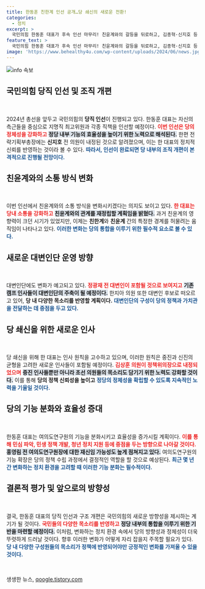 ```yaml
---
title: 한동훈 친한계 인선 공개…당 쇄신의 새로운 전환!
categories:
  - 정치
excerpt: >
  국민의힘 한동훈 대표가 후속 인선 마무리! 친윤계와의 갈등을 뒤로하고, 김종혁·신지호 등 측근 중용하며 당 쇄신에 나선다. 금일 최고위 의결로 변화의 물꼬를 트는 전략이 주목된다!
feature_text: >
  국민의힘 한동훈 대표가 후속 인선 마무리! 친윤계와의 갈등을 뒤로하고, 김종혁·신지호 등 측근 중용하며 당 쇄신에 나선다. 금일 최고위 의결로 변화의 물꼬를 트는 전략이 주목된다!
image: 'https://www.behealthy4u.com/wp-content/uploads/2024/06/news.jpg'
---
```


<p><img src="https://www.behealthy4u.com/wp-content/uploads/2024/06/news.jpg" alt="info 속보" /></p>

<h2 data-ke-size="size26">국민의힘 당직 인선 및 조직 개편</h2>

<p data-ke-size="size16">&nbsp;</p>

<p data-ke-size="size16">2024년 총선을 앞두고 국민의힘의  <b>당직 인선</b>이 진행되고 있다. 한동훈 대표는 자신의 측근들을 중심으로 지명직 최고위원과 각종 직책을 인선할 예정이다. <b><span style="color: #ee2323;">이번 인선은 당의 정체성을 강화하고</span></b> <b><span style="background-color: #21538527;">정당 내부 기능의 효율성을 높이기 위한 노력으로 해석된다.</span></b> 한편 전략기획부총장에는 <b>신지호</b> 전 의원이 내정된 것으로 알려졌으며, 이는 한 대표의 정치적 신뢰를 반영하는 것이라 볼 수 있다. <b><span style="color: #1a5490;">따라서, 인선이 완료되면 당 내부의 조직 개편이 본격적으로 진행될 전망이다.</span></b></p>

<h2 data-ke-size="size26">친윤계와의 소통 방식 변화</h2>

<p data-ke-size="size16">&nbsp;</p>

<p data-ke-size="size16">이번 인선에서 친윤계와의 소통 방식을 변화시키겠다는 의지도 보이고 있다. <b><span style="color: #ee2323;">한 대표는 당내 소통을 강화하고</span></b> <b><span style="background-color: #21538527;">친윤계와의 관계를 재정립할 계획임을 밝혔다.</span></b> 과거 친윤계의 영향력이 크던 시기가 있었지만, 이제는 <b>친한계</b>와 <b>친윤계</b> 간의 특정한 경계를 허물려는 움직임이 나타나고 있다. <b><span style="color: #1a5490;">이러한 변화는 당의 통합을 이루기 위한 필수적 요소로 볼 수 있다.</span></b></p>

<h2 data-ke-size="size26">새로운 대변인단 운영 방향</h2>

<p data-ke-size="size16">&nbsp;</p>

<p data-ke-size="size16">대변인단에도 변화가 예고되고 있다. <b><span style="color: #ee2323;">정광재 전 대변인이 포함될 것으로 보여지고</span></b> <b><span style="background-color: #21538527;">기존 캠프 인사들이 대변인단의 주축이 될 예정이다.</span></b> 한지아 의원 또한 대변인 후보로 떠오르고 있어, <b>당 내 다양한 목소리를 반영할 계획이다.</b> <b><span style="color: #1a5490;">대변인단의 구성이 당의 정책과 가치관을 전달하는 데 중점을 두고 있다.</span></b></p>

<h2 data-ke-size="size26">당 쇄신을 위한 새로운 인사</h2>

<p data-ke-size="size16">&nbsp;</p>

<p data-ke-size="size16">당 쇄신을 위해 한 대표는 인사 원칙을 고수하고 있으며, 이러한 원칙은 중진과 신진의 균형을 고려한 새로운 인사들이 포함될 예정이다. <b><span style="color: #ee2323;">김상훈 의원이 정책위의장으로 내정되었으며</span></b> <b><span style="background-color: #21538527;">중진 인사들뿐만 아니라 초선 의원들의 목소리도 담기기 위한 노력도 강화할 것이다.</span></b> 이를 통해 <b>당의 정책 신뢰성을 높이고</b> <b><span style="color: #1a5490;">정당의 정체성을 확립할 수 있도록 지속적인 노력을 기울일 것이다.</span></b></p>

<h2 data-ke-size="size26">당의 기능 분화와 효율성 증대</h2>

<p data-ke-size="size16">&nbsp;</p>

<p data-ke-size="size16">한동훈 대표는 여의도연구원의 기능을 분화시키고 효율성을 증가시킬 계획이다. <b><span style="color: #ee2323;">이를 통해 민심 파악, 민생 정책 개발, 청년 정치 지원 등에 중점을 두는 방향으로 나아갈 것이다.</span></b> <b><span style="background-color: #21538527;">홍영림 전 여의도연구원장에 대한 재신임 가능성도 높게 점쳐지고 있다.</span></b> 여의도연구원의 기능 확장은 당의 정책 수립 과정에서 결정적인 역할을 할 것으로 예상된다. <b><span style="color: #1a5490;">최근 몇 년간 변화하는 정치 환경을 고려할 때 이러한 기능 분화는 필수적이다.</span></b></p>

<h2 data-ke-size="size26">결론적 평가 및 앞으로의 방향성</h2>

<p data-ke-size="size16">&nbsp;</p>

<p data-ke-size="size16">결국, 한동훈 대표의 당직 인선과 구조 개편은 국민의힘의 새로운 방향성을 제시하는 계기가 될 것이다. <b><span style="color: #ee2323;">국민들의 다양한 목소리를 반영하고</span></b> <b><span style="background-color: #21538527;">정당 내부의 통합을 이루기 위한 기반을 마련할 예정이다.</span></b> 이처럼, 변화하는 정치 환경 속에서 당의 방향성과 정체성이 더욱 뚜렷하게 드러날 것이다. 향후 이러한 변화가 어떻게 자리 잡을지 주목할 필요가 있다. <b><span style="color: #1a5490;">당 내 다양한 구성원들의 목소리가 정책에 반영되어야만 긍정적인 변화를 가져올 수 있을 것이다.</span></b></p>

<p data-ke-size="size16">&nbsp;</p>
생생한 뉴스, <a href="https://qoogle.tistory.com" rel="dofollow">qoogle.tistory.com</a>



